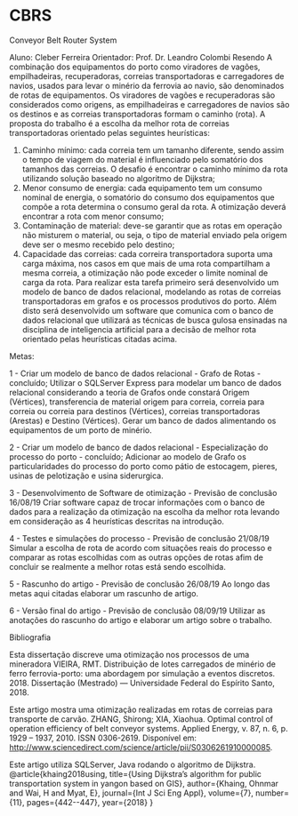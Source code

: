 # CBRS
Conveyor Belt Router System

Aluno: Cleber Ferreira
Orientador: Prof. Dr. Leandro Colombi Resendo
A combinação dos equipamentos do porto como viradores de vagões, empilhadeiras,
recuperadoras, correias transportadoras e carregadores de navios, usados para levar o
minério da ferrovia ao navio, são denominados de rotas de equipamentos. Os viradores de
vagões e recuperadoras são considerados como origens, as empilhadeiras e carregadores de
navios são os destinos e as correias transportadoras formam o caminho (rota).
A proposta do trabalho é a escolha da melhor rota de correias transportadoras orientado
pelas seguintes heurísticas:
1. Caminho mínimo: cada correia tem um tamanho diferente, sendo assim o tempo de
viagem do material é influenciado pelo somatório dos tamanhos das correias. O desafio
é encontrar o caminho mínimo da rota utilizando solução baseado no algoritmo de
Dijkstra;
2. Menor consumo de energia: cada equipamento tem um consumo nominal de energia,
o somatório do consumo dos equipamentos que compõe a rota determina o consumo
geral da rota. A otimização deverá encontrar a rota com menor consumo;
3. Contaminação de material: deve-se garantir que as rotas em operação não misturem o
material, ou seja, o tipo de material enviado pela origem deve ser o mesmo recebido
pelo destino;
4. Capacidade das correias: cada correira transportadora suporta uma carga máxima, nos
casos em que mais de uma rota compartilham a mesma correia, a otimização não pode
exceder o limite nominal de carga da rota.
Para realizar esta tarefa primeiro será desenvolvido um modelo de banco de dados relacional,
modelando as rotas de correias transportadoras em grafos e os processos produtivos do
porto. Além disto será desenvolvido um software que comunica com o banco de dados
relacional que utilizará as técnicas de busca gulosa ensinadas na disciplina de inteligencia
artificial para a decisão de melhor rota orientado pelas heurísticas citadas acima.

Metas:

1 - Criar um modelo de banco de dados relacional - Grafo de Rotas - concluído;
  Utilizar o SQLServer Express para modelar um banco de dados relacional considerando a teoria de Grafos onde constará Origem (Vértices), transferencia de material origem para correia, correia para correia ou correia para destinos (Vértices), correias transportadoras (Arestas) e Destino (Vértices). Gerar um banco de dados alimentando os equipamentos de um porto de minério.
  
2 - Criar um modelo de banco de dados relacional - Especialização do processo do porto  - concluído;
Adicionar ao modelo de Grafo os particularidades do processo do porto como pátio de estocagem, pieres, usinas de pelotização e usina siderurgica.

3 - Desenvolvimento de Software de otimização - Previsão de conclusão 16/08/19
Criar software capaz de trocar informações com o banco de dados para a realização da otimização na escolha da melhor rota levando em consideração as 4 heurísticas descritas na introdução. 

4 - Testes e simulações do processo - Previsão de conclusão 21/08/19
Simular a escolha de rota de acordo com situações reais do processo e comparar as rotas escolhidas com as outras opções de rotas afim de concluir se realmente a melhor rotas está sendo escolhida.

5 - Rascunho do artigo - Previsão de conclusão 26/08/19
Ao longo das metas aqui citadas elaborar um rascunho de artigo.

6 - Versão final do artigo - Previsão de conclusão 08/09/19
Utilizar as anotações do rascunho do artigo e elaborar um artigo sobre o trabalho.

Bibliografia

Esta dissertação discreve uma otimização nos processos de uma mineradora
VIEIRA, RMT. Distribuição de lotes carregados de minério de ferro ferrovia-porto:
uma abordagem por simulação a eventos discretos. 2018. Dissertação (Mestrado) —
Universidade Federal do Espírito Santo, 2018.

Este artigo mostra uma otimização realizadas em rotas de correias para transporte de carvão.
ZHANG, Shirong; XIA, Xiaohua. Optimal control of operation efficiency of belt conveyor
systems. Applied Energy, v. 87, n. 6, p. 1929 – 1937, 2010. ISSN 0306-2619. Disponível em:
<http://www.sciencedirect.com/science/article/pii/S0306261910000085>.

Este artigo utiliza SQLServer, Java rodando o algoritmo de Dijkstra.
@article{khaing2018using,
  title={Using Dijkstra’s algorithm for public transportation system in yangon based on GIS},
  author={Khaing, Ohnmar and Wai, H and Myat, E},
  journal={Int J Sci Eng Appl},
  volume={7},
  number={11},
  pages={442--447},
  year={2018}
}
